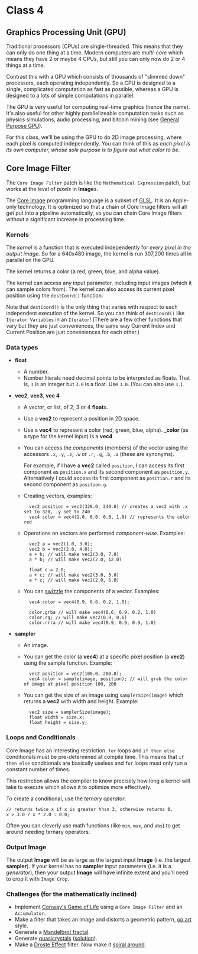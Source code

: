 # Class 4

## Graphics Processing Unit (GPU)

Traditional processors (CPUs) are single-threaded. This means that they can only do one thing at a time. Modern computers are *multi-core* which means they have 2 or maybe 4 CPUs, but still you can only now do 2 or 4 things at a time.

Contrast this with a GPU which consists of thousands of "slimmed down" processors, each operating independently. So a CPU is designed to a single, complicated computation as fast as possible, whereas a GPU is designed to a lots of simple computations in parallel.

The GPU is very useful for computing real-time graphics (hence the name). It's also useful for other highly parallelizeable computation tasks such as physics simulations, audio processing, and bitcoin mining (see [General Purpose GPU](http://en.wikipedia.org/wiki/GPGPU)).

For this class, we'll be using the GPU to do 2D image processing, where each pixel is computed independently. You can think of this as *each pixel is its own computer, whose sole purpose is to figure out what color to be*.

## Core Image Filter

The `Core Image Filter` patch is like the `Mathematical Expression` patch, but works at the level of *pixels* in **Image**s.

The [Core Image](http://en.wikipedia.org/wiki/Core_Image) programming language is a subset of [GLSL](http://en.wikipedia.org/wiki/GLSL). It is an Apple-only technology. It is optimized so that a chain of Core Image filters will all get put into a pipeline automatically, so you can chain Core Image filters without a significant increase in processing time.

### Kernels

The *kernel* is a function that is executed independently for *every pixel in the output image*. So for a 640x480 image, the kernel is run 307,200 times all in parallel on the GPU.

The kernel returns a color (a red, green, blue, and alpha value).

The kernel can access any input parameter, including input images (which it can sample colors from). The kernel can also access its current pixel position using the `destCoord()` function.

Note that `destCoord()` is the only thing that varies with respect to each independent execution of the kernel. So you can think of `destCoord()` like `Iterator Variables` in an `Iterator`! (There are a few other functions that vary but they are just conveniences, the same way Current Index and Current Position are just conveniences for each other.)

### Data types

* **float**
    * A number.
    * Number literals need decimal points to be interpreted as floats. That is, `3` is an integer but `3.0` is a float. Use `3.0`. (You can also use `3.`).

* **vec2**, **vec3**, **vec 4**
    * A *vector*, or list, of 2, 3 or 4 **float**s.
    * Use a **vec2** to represent a position in 2D space.
    * Use a **vec4** to represent a color (red, green, blue, alpha). **_color** (as a type for the kernel input) is a **vec4**
    * You can access the *components* (members) of the vector using the accessors `.x`, `.y`, `.z`, `.w` or `.r`, `.g`, `.b`, `.a` (these are synonyms).
        
        For example, if I have a **vec2** called `position`, I can access its first component as `position.x` and its second component as `position.y`. Alternatively I could access its first component as `position.r` and its second component as `position.g`.
    * Creating vectors, examples:
    
            vec2 position = vec2(320.0, 240.0) // creates a vec2 with .x set to 320, .y set to 240
            vec4 color = vec4(1.0, 0.0, 0.0, 1.0) // represents the color red
    
    * Operations on vectors are performed *component-wise*. Examples:
    
            vec2 a = vec2(1.0, 3.0);
            vec2 b = vec2(2.0, 4.0);
            a + b; // will make vec2(3.0, 7.0)
            a * b; // will make vec2(2.0, 12.0)
            
            float c = 2.0;
            a + c; // will make vec2(3.0, 5.0)
            a * c; // will make vec2(2.0, 6.0)
    
    * You can [swizzle](http://en.wikipedia.org/wiki/Swizzling_(computer_graphics)) the components of a vector. Examples:
    
            vec4 color = vec4(0.9, 0.6, 0.2, 1.0);
            
            color.grba // will make vec4(0.6, 0.9, 0.2, 1.0)
            color.rg; // will make vec2(0.9, 0.6)
            color.rrra // will make vec4(0.9, 0.9, 0.9, 1.0)

* **sampler**
    * An image.
    * You can get the color (a **vec4**) at a specific pixel position (a **vec2**) using the sample function. Example:
    
            vec2 position = vec2(100.0, 200.0);
            vec4 color = sample(image, position); // will grab the color of image at pixel position 100, 200
    
    * You can get the size of an image using `samplerSize(image)` which returns a **vec2** with width and height. Example:
    
            vec2 size = samplerSize(image);
            float width = size.x;
            float height = size.y;
    
### Loops and Conditionals

Core Image has an interesting restriction. `for` loops and `if then else` conditionals must be pre-determined at compile time. This means that `if then else` conditionals are basically useless and `for` loops must only run a constant number of times.

This restriction allows the compiler to know precisely how long a kernel will take to execute which allows it to optimize more effectively.

To create a conditional, use the *ternary operator*:

    // returns twice x if x is greater than 3, otherwise returns 0.
    x > 3.0 ? x * 2.0 : 0.0;

Often you can cleverly use math functions (like `min`, `max`, and `abs`) to get around needing ternary operators.

### Output Image

The output **Image** will be as large as the largest input **Image** (i.e. the largest **sampler**). If your kernel has no **sampler** input parameters (i.e. it is a *generator*), then your output **Image** will have infinite extent and you'll need to crop it with `Image Crop`.

### Challenges (for the mathematically inclined)

* Implement [Conway's Game of Life](http://en.wikipedia.org/wiki/Conway's_Game_of_Life) using a `Core Image Filter` and an `Accumulator`.
* Make a filter that takes an image and distorts a geometric pattern, [op art](http://en.wikipedia.org/wiki/Op_art) style.
* Generate a [Mandelbrot fractal](http://en.wikipedia.org/wiki/Mandelbrot_set).
* Generate [quasicrystals](http://mainisusuallyafunction.blogspot.com/2011/10/quasicrystals-as-sums-of-waves-in-plane.html) ([solution](https://github.com/electronicwhisper/quasicrystal)).
* Make a [Droste Effect](http://en.wikipedia.org/wiki/Droste_effect) filter. Now make it [spiral around](http://www.webdesignerdepot.com/2009/09/50-stunning-examples-of-the-droste-effect/).
